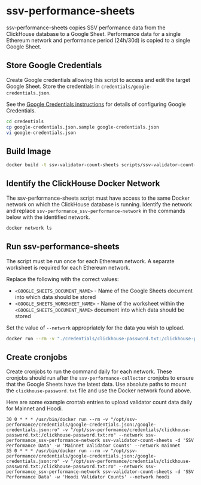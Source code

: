 # ssv-performance-sheets

ssv-performance-sheets copies SSV performance data from the ClickHouse database to a Google Sheet. Performance data for a single Ethereum network and performance period (24h/30d) is copied to a single Google Sheet.

## Store Google Credentials

Create Google credentials allowing this script to access and edit the target Google Sheet. Store the credentials in `credentials/google-credentials.json`.

See the [Google Credentials instructions](../../docs/google-credentials.md) for details of configuring Google Credentials.

```bash
cd credentials
cp google-credentials.json.sample google-credentials.json
vi google-credentials.json
```

## Build Image

```bash
docker build -t ssv-validator-count-sheets scripts/ssv-validator-count-sheets/
```

## Identify the ClickHouse Docker Network

The ssv-performance-sheets script must have access to the same Docker network on which the ClickHouse database is running. Identify the network and replace `ssv-performance_ssv-performance-network` in the commands below with the identified network.

```bash
docker network ls
```

## Run ssv-performance-sheets

The script must be run once for each Ethereum network. A separate worksheet is required for each Ethereum network.

Replace the following with the correct values:

- `<GOOGLE_SHEETS_DOCUMENT_NAME>` - Name of the Google Sheets document into which data should be stored
- `<GOOGLE_SHEETS_WORKSHEET_NAME>` - Name of the worksheet within the `<GOOGLE_SHEETS_DOCUMENT_NAME>` document into which data should be stored

Set the value of `--network` appropriately for the data you wish to upload.

```bash
docker run --rm -v "./credentials/clickhouse-password.txt:/clickhouse-password.txt:ro" -v "./credentials/google-credentials.json:/google-credentials.json:ro" --network ssv-performance_ssv-performance-network ssv-validator-count-sheets -d '<GOOGLE_SHEETS_DOCUMENT_NAME>' -w '<GOOGLE_SHEETS_WORKSHEET_NAME>' --network mainnet
```

## Create cronjobs

Create cronjobs to run the command daily for each network. These cronjobs should run after the `ssv-performance-collector` cronjobs to ensure that the Google Sheets have the latest data. Use absolute paths to mount the `clickhouse-password.txt` file and use the Docker network found above.

Here are some example crontab entries to upload validator count data daily for Mainnet and Hoodi. 

```
30 0 * * * /usr/bin/docker run --rm -v "/opt/ssv-performance/credentials/google-credentials.json:/google-credentials.json:ro" -v "/opt/ssv-performance/credentials/clickhouse-password.txt:/clickhouse-password.txt:ro" --network ssv-performance_ssv-performance-network ssv-validator-count-sheets -d 'SSV Performance Data' -w 'Mainnet Validator Counts' --network mainnet
35 0 * * * /usr/bin/docker run --rm -v "/opt/ssv-performance/credentials/google-credentials.json:/google-credentials.json:ro" -v "/opt/ssv-performance/credentials/clickhouse-password.txt:/clickhouse-password.txt:ro" --network ssv-performance_ssv-performance-network ssv-validator-count-sheets -d 'SSV Performance Data' -w 'Hoodi Validator Counts' --network hoodi
```